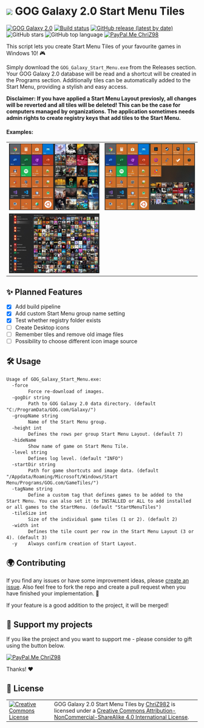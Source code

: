 # <img height="25" src="https://simpleicons.org/icons/gog-dot-com.svg"/> GOG Galaxy 2.0 Start Menu Tiles
[![GOG Galaxy 2.0](https://img.shields.io/badge/GOG-Galaxy%202.0-86328A?logo=data:https://simpleicons.org/icons/gog-dot-com.svg)](https://www.gogalaxy.com/en/) [![Build status](https://travis-ci.org/ChriZ982/gog-galaxy-2.0-start-menu-tiles.svg?branch=master)](https://travis-ci.org/github/ChriZ982/gog-galaxy-2.0-start-menu-tiles/branches) [![GitHub release (latest by date)](https://img.shields.io/github/v/release/ChriZ982/gog-galaxy-2.0-start-menu-tiles)](https://github.com/ChriZ982/gog-galaxy-2.0-start-menu-tiles/releases) ![GitHub stars](https://img.shields.io/github/stars/ChriZ982/gog-galaxy-2.0-start-menu-tiles) ![GitHub top language](https://img.shields.io/github/languages/top/ChriZ982/gog-galaxy-2.0-start-menu-tiles) [![PayPal.Me ChriZ98](https://img.shields.io/badge/PayPal.Me-ChriZ98-00457C?logo=paypal)](https://www.paypal.me/ChriZ98)

This script lets you create Start Menu Tiles of your favourite games in Windows 10! :video_game:

Simply download the `GOG_Galaxy_Start_Menu.exe` from the Releases section. Your GOG Galaxy 2.0 database will be read and a shortcut will be created in the Programs section. Additionally tiles can be automatically added to the Start Menu, providing a stylish and easy access.

**Disclaimer: If you have applied a Start Menu Layout previosly, all changes will be reverted and all tiles will be deleted! This can be the case for computers managed by organizations. The application sometimes needs admin rights to create registry keys that add tiles to the Start Menu.**

#### Examples:
<table>
  <tr>
    <td><img alt="Startmenu Picture 1" src="examples/startmenu1.jpeg" /></td>
    <td><img alt="Startmenu Picture 2" src="examples/startmenu2.jpeg" /></td>
  </tr>
  <tr>
    <td><img alt="Startmenu Picture 3" src="examples/startmenu3.jpeg" /></td>
    <td></td>
  </tr>
</table>

## :sparkles: Planned Features
* [x] Add build pipeline
* [x] Add custom Start Menu group name setting
* [x] Test whether registry folder exists
* [ ] Create Desktop icons
* [ ] Remember tiles and remove old image files
* [ ] Possibility to choose different icon image source

## :hammer_and_wrench: Usage
```
Usage of GOG_Galaxy_Start_Menu.exe:
  -force
        Force re-download of images.
  -gogDir string
        Path to GOG Galaxy 2.0 data directory. (default "C:/ProgramData/GOG.com/Galaxy/")
  -groupName string
        Name of the Start Menu group.
  -height int
        Defines the rows per group Start Menu Layout. (default 7)
  -hideName
        Show name of game on Start Menu Tile.
  -level string
        Defines log level. (default "INFO")
  -startDir string
        Path for game shortcuts and image data. (default "/Appdata/Roaming/Microsoft/Windows/Start Menu/Programs/GOG.com/GameTiles/")
  -tagName string
        Define a custom tag that defines games to be added to the Start Menu. You can also set it to INSTALLED or ALL to add installed or all games to the StartMenu. (default "StartMenuTiles")
  -tileSize int
        Size of the individual game tiles (1 or 2). (default 2)
  -width int
        Defines the tile count per row in the Start Menu Layout (3 or 4). (default 3)
  -y    Always confirm creation of Start Layout.
```

## :earth_africa: Contributing
If you find any issues or have some improvement ideas, please [create an issue](../../issues/new/choose). Also feel free to fork the repo and create a pull request when you have finished your implementation. :page_with_curl:

If your feature is a good addition to the project, it will be merged!

## :sparkling_heart: Support my projects
If you like the project and you want to support me - please consider to gift using the button below.

[![PayPal.Me ChriZ98](https://img.shields.io/badge/PayPal.Me-ChriZ98-00457C?logo=paypal)](https://www.paypal.me/ChriZ98)

Thanks! :heart:

## :scroll: License
<table>
  <tr>
    <td><a rel="license" href="http://creativecommons.org/licenses/by-nc-sa/4.0/"><img alt="Creative Commons License" style="border-width:0" width="160px" src="https://i.creativecommons.org/l/by-nc-sa/4.0/88x31.png" /></a></td>
    <td><span xmlns:dct="http://purl.org/dc/terms/" href="http://purl.org/dc/dcmitype/Text" property="dct:title" rel="dct:type">GOG Galaxy 2.0 Start Menu Tiles</span> by <a xmlns:cc="http://creativecommons.org/ns#" href="https://github.com/ChriZ982" property="cc:attributionName" rel="cc:attributionURL">ChriZ982</a> is licensed under a <a rel="license" href="http://creativecommons.org/licenses/by-nc-sa/4.0/">Creative Commons Attribution-NonCommercial-ShareAlike 4.0 International License</a>.</td>
  </tr>
</table>
